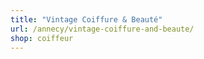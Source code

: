 ```yaml
---
title: "Vintage Coiffure & Beauté"
url: /annecy/vintage-coiffure-and-beaute/
shop: coiffeur
---
```

